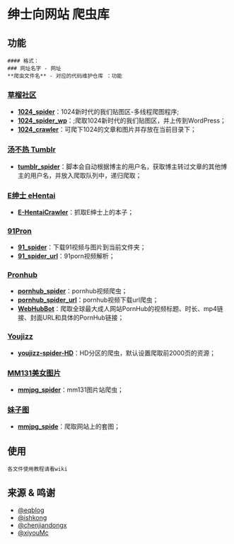 # 绅士向网站 爬虫库

## 功能
```
#### 格式： 
### 网址名字 - 网址
**爬虫文件名** - 对应的代码维护仓库 ：功能
```
### [草榴社区](http://www.t66y.com/index.php?u=478673&ext=6bf42)
- **[1024_spider](https://github.com/eqblog/1024_img_spider_threads)**：1024新时代的我们贴图区-多线程爬图程序;
- **[1024_spider_wp](https://github.com/ishkong/1024_img_spider_wordpress)**：;爬取1024新时代的我们贴图区，并上传到WordPress；
- **[1024_crawler](https://github.com/LintBin/1024crawer)**：可爬下1024的文章和图片并存放在当前目录下；
	
### [汤不热 Tumblr](https://www.tumblr.com)
- **[tumblr_spider](https://github.com/facert/tumblr_spider)**：脚本会自动根据博主的用户名，获取博主转过文章的其他博主的用户名，并放入爬取队列中，递归爬取；
	
### [E绅士 eHentai](https://e-hentai.org/)
- **[E-HentaiCrawler](https://github.com/shuiqukeyou/E-HentaiCrawler)**：抓取E绅士上的本子；

### [91Pron](http://91porn.com)
- **[91_spider](https://github.com/eqblog/91_porn_spider)**：下载91视频与图片到当前文件夹；
- **[91_spider_url](https://github.com/eqblog/91_porn_video_url)**：91porn视频解析；
		
### [Pronhub](https://www.pornhub.com)
- **[pornhub_spider](https://github.com/eqblog/pornhub-)**：pornhub视频爬虫；
- **[pornhub_spider_url](https://github.com/eqblog/pornhub-)**：pornhub视频下载url爬虫；
- **[WebHubBot](https://github.com/xiyouMc/WebHubBot)**：爬取全球最大成人网站PornHub的视频标题、时长、mp4链接、封面URL和具体的PornHub链接；

### [Youjizz](https://www.youjizz.com)
- **[youjizz-spider-HD](https://github.com/eqblog/youjizz-spider-HD)**：HD分区的爬虫，默认设置爬取前2000页的资源；
		
### [MM131美女图片](http://www.mm131.com)
- **[mmjpg_spider](https://github.com/eqblog/mm131_spider_threading)**：mm131图片站爬虫；
	
		
### [妹子图](http://www.mmjpg.com)
- **[mmjpg_spide](https://github.com/chenjiandongx/mmjpg)**：爬取网站上的套图；
		
## 使用
`各文件使用教程请看wiki`
	
## 来源 & 鸣谢
- [@eqblog](https://github.com/eqblog)
- [@ishkong](https://github.com/ishkong)
- [@chenjiandongx](https://github.com/chenjiandongx)
- [@xiyouMc](https://github.com/xiyouMc)
